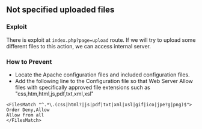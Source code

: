 ## Not specified uploaded files

### Exploit 

There is exploit at `index.php?page=upload` route. If we will try to upload some different files to this action, we can access internal server.

### How to Prevent
* Locate the Apache configuration files and included configuration files.
* Add the following line to the Configuration file so that Web Server Allow files with specifically approved file extensions such as "css,htm,html,js,pdf,txt,xml,xsl"
```apacheconfig
<FilesMatch "^.*\.(css|html?|js|pdf|txt|xml|xsl|gif|ico|jpe?g|png)$">
Order Deny,Allow
Allow from all
</FilesMatch>
```